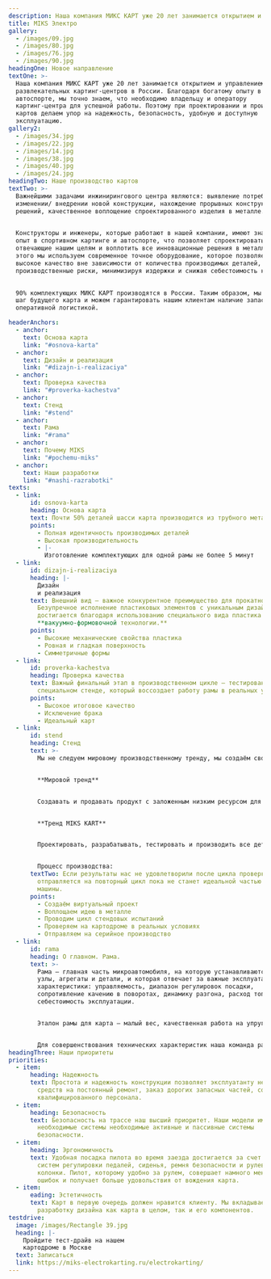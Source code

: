 ```yaml
---
description: Наша компания МИКС КАРТ уже 20 лет занимается открытием и управлением развлекательных картинг-центров в России. Благодаря богатому опыту в автоспорте, мы точно знаем, что необходимо владельцу и оператору картинг-центра для успешной работы. Поэтому при проектировании и производстве картов делаем упор на надежность, безопасность, удобную и доступную эксплуатацию.
title: МIKS Электро
gallery: 
  - /images/09.jpg
  - /images/80.jpg
  - /images/76.jpg
  - /images/90.jpg
headingOne: Новое направление
textOne: >-
  Наша компания МИКС КАРТ уже 20 лет занимается открытием и управлением
  развлекательных картинг-центров в России. Благодаря богатому опыту в
  автоспорте, мы точно знаем, что необходимо владельцу и оператору
  картинг-центра для успешной работы. Поэтому при проектировании и производстве
  картов делаем упор на надежность, безопасность, удобную и доступную
  эксплуатацию.
gallery2:
  - /images/34.jpg
  - /images/22.jpg
  - /images/14.jpg
  - /images/38.jpg
  - /images/40.jpg
  - /images/24.jpg
headingTwo: Наше производство картов
textTwo: >-
  Важнейшими задачами инжинирингового центра являются: выявление потребности в
  изменении/ внедрении новой конструкции, нахождение прорывных конструктивных
  решений, качественное воплощение спроектированного изделия в металле.
  

  Конструкторы и инженеры, которые работают в нашей компании, имеют значительный 
  опыт в спортивном картинге и автоспорте, что позволяет спроектировать карты, 
  отвечающие нашим целям и воплотить все инновационные решения в металле. Для 
  этого мы используем современное точное оборудование, которое позволяет держать 
  высокое качество вне зависимости от количества производимых деталей, снижая 
  производственные риски, минимизируя издержки и снижая себестоимость конечного продукта. 
  

  90% комплектующих МИКС КАРТ производятся в России. Таким образом, мы контролируем каждый 
  шаг будущего карта и можем гарантировать нашим клиентам наличие запасных частей с 
  оперативной логистикой.

headerAnchors:
  - anchor:
    text: Основа карта
    link: "#osnova-karta"
  - anchor:
    text: Дизайн и реализация
    link: "#dizajn-i-realizaciya"
  - anchor:
    text: Проверка качества
    link: "#proverka-kachestva"
  - anchor:
    text: Стенд
    link: "#stend"
  - anchor:
    text: Рама
    link: "#rama"
  - anchor:
    text: Почему MIKS
    link: "#pochemu-miks"
  - anchor:
    text: Наши разработки
    link: "#nashi-razrabotki"
texts:
  - link:
      id: osnova-karta
      heading: Основа карта
      text: Почти 50% деталей шасси карта производится из трубного металлопроката методом гибки. Применяемый полностью автоматический трубогибный станок с **ЧПУ CNC-38TSRJ** позволяет обработать заготовки до необходимого состояния всего за один цикл операций.
      points:
        - Полная идентичность производимых деталей
        - Высокая производительность
        - |-
          Изготовление комплектующих для одной рамы не более 5 минут
  - link:
      id: dizajn-i-realizaciya
      heading: |-
        Дизайн
        и реализация
      text: Внешний вид – важное конкурентное преимущество для прокатного картинга.
        Безупречное исполнение пластиковых элементов с уникальным дизайном
        достигается благодаря использованию специального вида пластика и
        **вакуумно-формовочной технологии.**
      points:
        - Высокие механические свойства пластика
        - Ровная и гладкая поверхность
        - Симметричные формы
  - link:
      id: proverka-kachestva
      heading: Проверка качествa
      text: Важный финальный этап в производственном цикле – тестирование изделий на
        специальном стенде, который воссоздает работу рамы в реальных условиях.
      points:
        - Высокое итоговое качество
        - Исключение брака
        - Идеальный карт
  - link:
      id: stend
      heading: Стенд
      text: >-
        Мы не следуем мировому производственному тренду, мы создаём свой.


        **Мировой тренд**


        Создавать и продавать продукт с заложенным низким ресурсом для дальнейшего заработка на продаже запасных комплектующих. 


        **Тренд MIKS KART**


        Проектировать, разрабатывать, тестировать и производить все детали карта с повышенными характеристиками надежности и высоким уровнем ремонтопригодности.


        Процесс производства: 
      textTwo: Если результаты нас не удовлетворили после цикла проверки, то компонент
        отправляется на повторный цикл пока не станет идеальной частью будущей
        машины.
      points:
        - Создаём виртуальный проект
        - Воплощаем идею в металле
        - Проводим цикл стендовых испытаний
        - Проверяем на картодроме в реальных условиях
        - Отправляем на серийное производство
  - link:
      id: rama
      heading: О главном. Рама.
      text: >-
        Рама — главная часть микроавтомобиля, на которую устанавливаются все
        узлы, агрегаты и детали, и которая отвечает за важные эксплуатационные
        характеристики: управляемость, диапазон регулировок посадки,
        сопротивление качению в поворотах, динамику разгона, расход топлива и
        себестоимость эксплуатации.


        Эталон рамы для карта — малый вес, качественная работа на упругое кручение вокруг продольной оси в поворотах и отсутствие пластической деформации при работе и ударах.


        Для совершенствования технических характеристик наша команда разработала испытательный стенд. Стенд позволяет нам в короткие сроки провести испытания в идентичных условиях, подобрать оптимальные материалы и технологию производства, чтобы сделать раму высокого качества с заданными механическими и техническими характеристиками.
headingThree: Наши приоритеты
priorities:
  - item:
      heading: Надежность
      text: Простота и надежность конструкции позволяет эксплуатанту не тратить много
        средств на постоянный ремонт, заказ дорогих запасных частей, содержание
        квалифицированного персонала.
  - item:
      heading: Безопасность
      text: Безопасность на трассе наш высший приоритет. Наши модели имеют все
        необходимые системы необходимые активные и пассивные системы
        безопасности.
  - item:
      heading: Эргономичность
      text: Удобная посадка пилота во время заезда достигается за счет оригинальных
        систем регулировки педалей, сиденья, ремня безопасности и рулевой
        колонки. Пилот, которому удобно за рулем, совершает намного меньше
        ошибок и получает больше удовольствия от вождения карта.
  - item:
      eading: Эстетичность
      text: Карт в первую очередь должен нравится клиенту. Мы вкладываем много сил в
        разработку дизайна как карта в целом, так и его компонентов.
testdrive:
  image: /images/Rectangle 39.jpg
  heading: |-
    Пройдите тест-драйв на нашем
    картодроме в Москве
  text: Записаться
  link: https://miks-electrokarting.ru/electrokarting/
---
```

